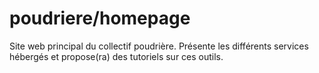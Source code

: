 # poudriere/homepage

Site web principal du collectif poudrière. Présente les différents services hébergés et propose(ra) des tutoriels sur ces outils.
